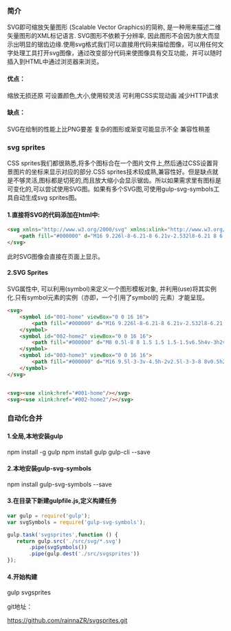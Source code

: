 ### 简介

SVG即可缩放矢量图形 (Scalable Vector Graphics)的简称, 是一种用来描述二维矢量图形的XML标记语言. SVG图形不依赖于分辨率, 因此图形不会因为放大而显示出明显的锯齿边缘.使用svg格式我们可以直接用代码来描绘图像，可以用任何文字处理工具打开svg图像，通过改变部分代码来使图像具有交互功能，并可以随时插入到HTML中通过浏览器来浏览。

 

#### 优点：

缩放无损还原
可设置颜色,大小,使用较灵活
可利用CSS实现动画
减少HTTP请求

#### 缺点：

SVG在绘制的性能上比PNG要差
复杂的图形或渐变可能显示不全
兼容性稍差
 

### svg sprites

CSS sprites我们都很熟悉,将多个图标合在一个图片文件上,然后通过CSS设置背景图片的坐标来显示对应的部分.CSS sprites技术较成熟,兼容性好。但是缺点就是不够灵活,图标都是切死的,而且放大缩小会显示锯齿。所以如果需求里有图标是可变化的,可以尝试使用SVG图。如果有多个SVG图,可使用gulp-svg-symbols工具自动生成svg sprites图。

#### 1.直接将SVG的代码添加在html中:

```html
<svg xmlns="http://www.w3.org/2000/svg" xmlns:xlink="http://www.w3.org/1999/xlink" width="16" height="16" viewBox="0 0 16 16">
    <path fill="#000000" d="M16 9.226l-8-6.21-8 6.21v-2.532l8-6.21 8 6.21zM14 9v6h-4v-4h-4v4h-4v-6l6-4.5z"></path>
</svg>
```
此时SVG图像会直接在页面上显示。

#### 2.SVG Sprites

SVG属性中, 可以利用(symbol)来定义一个图形模板对象, 并利用(use)将其实例化.只有symbol元素的实例（亦即，一个引用了symbol的 元素）才能呈现。

```html
<svg>
    <symbol id="001-home" viewBox="0 0 16 16">
        <path fill="#000000" d="M16 9.226l-8-6.21-8 6.21v-2.532l8-6.21 8 6.21zM14 9v6h-4v-4h-4v4h-4v-6l6-4.5z"/>
    </symbol>
    <symbol id="002-home2" viewBox="0 0 16 16">
        <path fill="#000000" d="M8 0.5l-8 8 1.5 1.5 1.5-1.5v6.5h4v-3h2v3h4v-6.5l1.5 1.5 1.5-1.5-8-8zM8 7c-0.552 0-1-0.448-1-1s0.448-1 1-1c0.552 0 1 0.448 1 1s-0.448 1-1 1z"/>
    </symbol>
    <symbol id="003-home3" viewBox="0 0 16 16">
        <path fill="#000000" d="M16 9.5l-3-3v-4.5h-2v2.5l-3-3-8 8v0.5h2v5h5v-3h2v3h5v-5h2z"/>
    </symbol>
</svg>


<svg><use xlink:href="#001-home"/></svg>
<svg><use xlink:href="#002-home2"/></svg>
```
 

### 自动化合并

#### 1.全局,本地安装gulp

npm install -g gulp
npm install gulp gulp-cli --save

#### 2.本地安装gulp-svg-symbols

npm install gulp-svg-symbols --save

#### 3.在目录下新建gulpfile.js,定义构建任务

```javascript
var gulp = require('gulp');
var svgSymbols = require('gulp-svg-symbols');

gulp.task('svgsprites',function () {
   return gulp.src('./src/svg/*.svg')
       .pipe(svgSymbols())
       .pipe(gulp.dest('./src/svgsprites'))
});
```

#### 4.开始构建

gulp svgsprites
 

git地址：

https://github.com/rainnaZR/svgsprites.git
